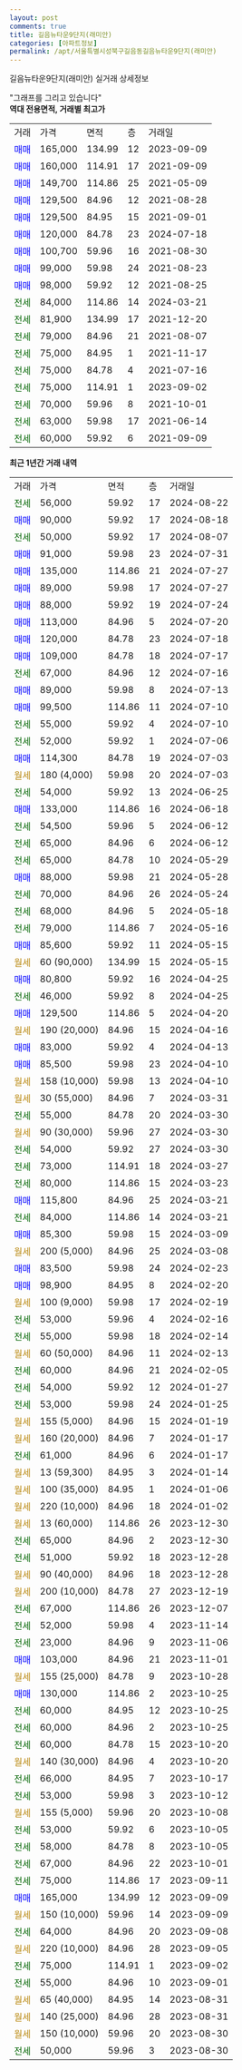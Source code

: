 ```yaml
---
layout: post
comments: true
title: 길음뉴타운9단지(래미안)
categories: [아파트정보]
permalink: /apt/서울특별시성북구길음동길음뉴타운9단지(래미안)
---
```


길음뉴타운9단지(래미안) 실거래 상세정보

<script type="text/javascript">
  google.charts.load('current', {'packages':['line', 'corechart']});
  google.charts.setOnLoadCallback(drawChart);

  function drawChart() {
    var data = new google.visualization.DataTable();
    data.addColumn('date', '거래일');
    data.addColumn('number', "매매");
    data.addColumn('number', "전세");
    data.addColumn('number', "전매");

    data.addRows([[new Date(Date.parse("2024-08-22")), null, 56000, null], [new Date(Date.parse("2024-08-18")), 90000, null, null], [new Date(Date.parse("2024-08-07")), null, 50000, null], [new Date(Date.parse("2024-07-31")), 91000, null, null], [new Date(Date.parse("2024-07-27")), 135000, null, null], [new Date(Date.parse("2024-07-27")), 89000, null, null], [new Date(Date.parse("2024-07-24")), 88000, null, null], [new Date(Date.parse("2024-07-20")), 113000, null, null], [new Date(Date.parse("2024-07-18")), 120000, null, null], [new Date(Date.parse("2024-07-17")), 109000, null, null], [new Date(Date.parse("2024-07-16")), null, 67000, null], [new Date(Date.parse("2024-07-13")), 89000, null, null], [new Date(Date.parse("2024-07-10")), 99500, null, null], [new Date(Date.parse("2024-07-10")), null, 55000, null], [new Date(Date.parse("2024-07-06")), null, 52000, null], [new Date(Date.parse("2024-07-03")), 114300, null, null], [new Date(Date.parse("2024-07-03")), null, null, null], [new Date(Date.parse("2024-06-25")), null, 54000, null], [new Date(Date.parse("2024-06-18")), 133000, null, null], [new Date(Date.parse("2024-06-12")), null, 54500, null], [new Date(Date.parse("2024-06-12")), null, 65000, null], [new Date(Date.parse("2024-05-29")), null, 65000, null], [new Date(Date.parse("2024-05-28")), 88000, null, null], [new Date(Date.parse("2024-05-24")), null, 70000, null], [new Date(Date.parse("2024-05-18")), null, 68000, null], [new Date(Date.parse("2024-05-16")), null, 79000, null], [new Date(Date.parse("2024-05-15")), 85600, null, null], [new Date(Date.parse("2024-05-15")), null, null, null], [new Date(Date.parse("2024-04-25")), 80800, null, null], [new Date(Date.parse("2024-04-25")), null, 46000, null], [new Date(Date.parse("2024-04-20")), 129500, null, null], [new Date(Date.parse("2024-04-16")), null, null, null], [new Date(Date.parse("2024-04-13")), 83000, null, null], [new Date(Date.parse("2024-04-10")), 85500, null, null], [new Date(Date.parse("2024-04-10")), null, null, null], [new Date(Date.parse("2024-03-31")), null, null, null], [new Date(Date.parse("2024-03-30")), null, 55000, null], [new Date(Date.parse("2024-03-30")), null, null, null], [new Date(Date.parse("2024-03-30")), null, 54000, null], [new Date(Date.parse("2024-03-27")), null, 73000, null], [new Date(Date.parse("2024-03-23")), null, 80000, null], [new Date(Date.parse("2024-03-21")), 115800, null, null], [new Date(Date.parse("2024-03-21")), null, 84000, null], [new Date(Date.parse("2024-03-09")), 85300, null, null], [new Date(Date.parse("2024-03-08")), null, null, null], [new Date(Date.parse("2024-02-23")), 83500, null, null], [new Date(Date.parse("2024-02-20")), 98900, null, null], [new Date(Date.parse("2024-02-19")), null, null, null], [new Date(Date.parse("2024-02-16")), null, 53000, null], [new Date(Date.parse("2024-02-14")), null, 55000, null], [new Date(Date.parse("2024-02-13")), null, null, null], [new Date(Date.parse("2024-02-05")), null, 60000, null], [new Date(Date.parse("2024-01-27")), null, 54000, null], [new Date(Date.parse("2024-01-25")), null, 53000, null], [new Date(Date.parse("2024-01-19")), null, null, null], [new Date(Date.parse("2024-01-17")), null, null, null], [new Date(Date.parse("2024-01-17")), null, 61000, null], [new Date(Date.parse("2024-01-14")), null, null, null], [new Date(Date.parse("2024-01-06")), null, null, null], [new Date(Date.parse("2024-01-02")), null, null, null], [new Date(Date.parse("2023-12-30")), null, null, null], [new Date(Date.parse("2023-12-30")), null, 65000, null], [new Date(Date.parse("2023-12-28")), null, 51000, null], [new Date(Date.parse("2023-12-28")), null, null, null], [new Date(Date.parse("2023-12-19")), null, null, null], [new Date(Date.parse("2023-12-07")), null, 67000, null], [new Date(Date.parse("2023-11-14")), null, 52000, null], [new Date(Date.parse("2023-11-06")), null, 23000, null], [new Date(Date.parse("2023-11-01")), 103000, null, null], [new Date(Date.parse("2023-10-28")), null, null, null], [new Date(Date.parse("2023-10-25")), 130000, null, null], [new Date(Date.parse("2023-10-25")), null, 60000, null], [new Date(Date.parse("2023-10-25")), null, 60000, null], [new Date(Date.parse("2023-10-20")), null, 60000, null], [new Date(Date.parse("2023-10-20")), null, null, null], [new Date(Date.parse("2023-10-17")), null, 66000, null], [new Date(Date.parse("2023-10-12")), null, 53000, null], [new Date(Date.parse("2023-10-08")), null, null, null], [new Date(Date.parse("2023-10-05")), null, 53000, null], [new Date(Date.parse("2023-10-05")), null, 58000, null], [new Date(Date.parse("2023-10-01")), null, 67000, null], [new Date(Date.parse("2023-09-11")), null, 75000, null], [new Date(Date.parse("2023-09-09")), 165000, null, null], [new Date(Date.parse("2023-09-09")), null, null, null], [new Date(Date.parse("2023-09-08")), null, 64000, null], [new Date(Date.parse("2023-09-05")), null, null, null], [new Date(Date.parse("2023-09-02")), null, 75000, null], [new Date(Date.parse("2023-09-01")), null, 55000, null], [new Date(Date.parse("2023-08-31")), null, null, null], [new Date(Date.parse("2023-08-31")), null, null, null], [new Date(Date.parse("2023-08-30")), null, null, null], [new Date(Date.parse("2023-08-30")), null, 50000, null]]);

    var options = {
      hAxis: {
        format: 'yyyy/MM/dd'
      },    
      lineWidth: 0,
      pointsVisible: true,    
      title: '최근 1년간 유형별 실거래가 분포',
      legend: { position: 'bottom' }
    };

    var formatter = new google.visualization.NumberFormat({pattern:'###,###'} );
    formatter.format(data, 1);
    formatter.format(data, 2);
    
    setTimeout(function() {
        var chart = new google.visualization.LineChart(document.getElementById('columnchart_material'));
        chart.draw(data, (options));
        document.getElementById('loading').style.display = 'none';
    }, 200);
  }
</script>


<div id="loading" style="z-index:20; display: block; margin-left: 0px">"그래프를 그리고 있습니다"</div>
<div id="columnchart_material" style="width: 95%; margin-left: 0px; display: block"></div>
<!-- contents start -->
<b>역대 전용면적, 거래별 최고가</b>
<table class="sortable">
    <tr>
      <td>거래</td>
      <td>가격</td>
      <td>면적</td>
      <td>층</td>
      <td>거래일</td>
    </tr>
        <tr>
          <td><a style="color: blue">매매</a></td>
          <td>165,000</td>
          <td>134.99</td>
          <td>12</td>
          <td>2023-09-09</td>
        </tr>            <tr>
          <td><a style="color: blue">매매</a></td>
          <td>160,000</td>
          <td>114.91</td>
          <td>17</td>
          <td>2021-09-09</td>
        </tr>            <tr>
          <td><a style="color: blue">매매</a></td>
          <td>149,700</td>
          <td>114.86</td>
          <td>25</td>
          <td>2021-05-09</td>
        </tr>            <tr>
          <td><a style="color: blue">매매</a></td>
          <td>129,500</td>
          <td>84.96</td>
          <td>12</td>
          <td>2021-08-28</td>
        </tr>            <tr>
          <td><a style="color: blue">매매</a></td>
          <td>129,500</td>
          <td>84.95</td>
          <td>15</td>
          <td>2021-09-01</td>
        </tr>            <tr>
          <td><a style="color: blue">매매</a></td>
          <td>120,000</td>
          <td>84.78</td>
          <td>23</td>
          <td>2024-07-18</td>
        </tr>            <tr>
          <td><a style="color: blue">매매</a></td>
          <td>100,700</td>
          <td>59.96</td>
          <td>16</td>
          <td>2021-08-30</td>
        </tr>            <tr>
          <td><a style="color: blue">매매</a></td>
          <td>99,000</td>
          <td>59.98</td>
          <td>24</td>
          <td>2021-08-23</td>
        </tr>            <tr>
          <td><a style="color: blue">매매</a></td>
          <td>98,000</td>
          <td>59.92</td>
          <td>12</td>
          <td>2021-08-25</td>
        </tr>        
        <tr>
              <td><a style="color: darkgreen">전세</a></td>
              <td>84,000</td>
              <td>114.86</td>
              <td>14</td>
              <td>2024-03-21</td>
            </tr>            <tr>
              <td><a style="color: darkgreen">전세</a></td>
              <td>81,900</td>
              <td>134.99</td>
              <td>17</td>
              <td>2021-12-20</td>
            </tr>            <tr>
              <td><a style="color: darkgreen">전세</a></td>
              <td>79,000</td>
              <td>84.96</td>
              <td>21</td>
              <td>2021-08-07</td>
            </tr>            <tr>
              <td><a style="color: darkgreen">전세</a></td>
              <td>75,000</td>
              <td>84.95</td>
              <td>1</td>
              <td>2021-11-17</td>
            </tr>            <tr>
              <td><a style="color: darkgreen">전세</a></td>
              <td>75,000</td>
              <td>84.78</td>
              <td>4</td>
              <td>2021-07-16</td>
            </tr>            <tr>
              <td><a style="color: darkgreen">전세</a></td>
              <td>75,000</td>
              <td>114.91</td>
              <td>1</td>
              <td>2023-09-02</td>
            </tr>            <tr>
              <td><a style="color: darkgreen">전세</a></td>
              <td>70,000</td>
              <td>59.96</td>
              <td>8</td>
              <td>2021-10-01</td>
            </tr>            <tr>
              <td><a style="color: darkgreen">전세</a></td>
              <td>63,000</td>
              <td>59.98</td>
              <td>17</td>
              <td>2021-06-14</td>
            </tr>            <tr>
              <td><a style="color: darkgreen">전세</a></td>
              <td>60,000</td>
              <td>59.92</td>
              <td>6</td>
              <td>2021-09-09</td>
            </tr>        
    
</table>

<b>최근 1년간 거래 내역</b>

<table class="sortable">
    <tr>
      <td>거래</td>
      <td>가격</td>
      <td>면적</td>
      <td>층</td>
      <td>거래일</td>
    </tr>
    <tr>
      <td><a style="color: darkgreen">전세</a></td>
      <td>56,000</td>
      <td>59.92</td>
      <td>17</td>
      <td>2024-08-22</td>
    </tr>          <tr>
      <td><a style="color: blue">매매</a></td>
      <td>90,000</td>
      <td>59.92</td>
      <td>17</td>
      <td>2024-08-18</td>
    </tr>          <tr>
      <td><a style="color: darkgreen">전세</a></td>
      <td>50,000</td>
      <td>59.92</td>
      <td>17</td>
      <td>2024-08-07</td>
    </tr>          <tr>
      <td><a style="color: blue">매매</a></td>
      <td>91,000</td>
      <td>59.98</td>
      <td>23</td>
      <td>2024-07-31</td>
    </tr>          <tr>
      <td><a style="color: blue">매매</a></td>
      <td>135,000</td>
      <td>114.86</td>
      <td>21</td>
      <td>2024-07-27</td>
    </tr>          <tr>
      <td><a style="color: blue">매매</a></td>
      <td>89,000</td>
      <td>59.98</td>
      <td>17</td>
      <td>2024-07-27</td>
    </tr>          <tr>
      <td><a style="color: blue">매매</a></td>
      <td>88,000</td>
      <td>59.92</td>
      <td>19</td>
      <td>2024-07-24</td>
    </tr>          <tr>
      <td><a style="color: blue">매매</a></td>
      <td>113,000</td>
      <td>84.96</td>
      <td>5</td>
      <td>2024-07-20</td>
    </tr>          <tr>
      <td><a style="color: blue">매매</a></td>
      <td>120,000</td>
      <td>84.78</td>
      <td>23</td>
      <td>2024-07-18</td>
    </tr>          <tr>
      <td><a style="color: blue">매매</a></td>
      <td>109,000</td>
      <td>84.78</td>
      <td>18</td>
      <td>2024-07-17</td>
    </tr>          <tr>
      <td><a style="color: darkgreen">전세</a></td>
      <td>67,000</td>
      <td>84.96</td>
      <td>12</td>
      <td>2024-07-16</td>
    </tr>          <tr>
      <td><a style="color: blue">매매</a></td>
      <td>89,000</td>
      <td>59.98</td>
      <td>8</td>
      <td>2024-07-13</td>
    </tr>          <tr>
      <td><a style="color: blue">매매</a></td>
      <td>99,500</td>
      <td>114.86</td>
      <td>11</td>
      <td>2024-07-10</td>
    </tr>          <tr>
      <td><a style="color: darkgreen">전세</a></td>
      <td>55,000</td>
      <td>59.92</td>
      <td>4</td>
      <td>2024-07-10</td>
    </tr>          <tr>
      <td><a style="color: darkgreen">전세</a></td>
      <td>52,000</td>
      <td>59.92</td>
      <td>1</td>
      <td>2024-07-06</td>
    </tr>          <tr>
      <td><a style="color: blue">매매</a></td>
      <td>114,300</td>
      <td>84.78</td>
      <td>19</td>
      <td>2024-07-03</td>
    </tr>          <tr>
      <td><a style="color: darkgoldenrod">월세</a></td>
      <td>180 (4,000)</td>
      <td>59.98</td>
      <td>20</td>
      <td>2024-07-03</td>
    </tr>          <tr>
      <td><a style="color: darkgreen">전세</a></td>
      <td>54,000</td>
      <td>59.92</td>
      <td>13</td>
      <td>2024-06-25</td>
    </tr>          <tr>
      <td><a style="color: blue">매매</a></td>
      <td>133,000</td>
      <td>114.86</td>
      <td>16</td>
      <td>2024-06-18</td>
    </tr>          <tr>
      <td><a style="color: darkgreen">전세</a></td>
      <td>54,500</td>
      <td>59.96</td>
      <td>5</td>
      <td>2024-06-12</td>
    </tr>          <tr>
      <td><a style="color: darkgreen">전세</a></td>
      <td>65,000</td>
      <td>84.96</td>
      <td>6</td>
      <td>2024-06-12</td>
    </tr>          <tr>
      <td><a style="color: darkgreen">전세</a></td>
      <td>65,000</td>
      <td>84.78</td>
      <td>10</td>
      <td>2024-05-29</td>
    </tr>          <tr>
      <td><a style="color: blue">매매</a></td>
      <td>88,000</td>
      <td>59.98</td>
      <td>21</td>
      <td>2024-05-28</td>
    </tr>          <tr>
      <td><a style="color: darkgreen">전세</a></td>
      <td>70,000</td>
      <td>84.96</td>
      <td>26</td>
      <td>2024-05-24</td>
    </tr>          <tr>
      <td><a style="color: darkgreen">전세</a></td>
      <td>68,000</td>
      <td>84.96</td>
      <td>5</td>
      <td>2024-05-18</td>
    </tr>          <tr>
      <td><a style="color: darkgreen">전세</a></td>
      <td>79,000</td>
      <td>114.86</td>
      <td>7</td>
      <td>2024-05-16</td>
    </tr>          <tr>
      <td><a style="color: blue">매매</a></td>
      <td>85,600</td>
      <td>59.92</td>
      <td>11</td>
      <td>2024-05-15</td>
    </tr>          <tr>
      <td><a style="color: darkgoldenrod">월세</a></td>
      <td>60 (90,000)</td>
      <td>134.99</td>
      <td>15</td>
      <td>2024-05-15</td>
    </tr>          <tr>
      <td><a style="color: blue">매매</a></td>
      <td>80,800</td>
      <td>59.92</td>
      <td>16</td>
      <td>2024-04-25</td>
    </tr>          <tr>
      <td><a style="color: darkgreen">전세</a></td>
      <td>46,000</td>
      <td>59.92</td>
      <td>8</td>
      <td>2024-04-25</td>
    </tr>          <tr>
      <td><a style="color: blue">매매</a></td>
      <td>129,500</td>
      <td>114.86</td>
      <td>5</td>
      <td>2024-04-20</td>
    </tr>          <tr>
      <td><a style="color: darkgoldenrod">월세</a></td>
      <td>190 (20,000)</td>
      <td>84.96</td>
      <td>15</td>
      <td>2024-04-16</td>
    </tr>          <tr>
      <td><a style="color: blue">매매</a></td>
      <td>83,000</td>
      <td>59.92</td>
      <td>4</td>
      <td>2024-04-13</td>
    </tr>          <tr>
      <td><a style="color: blue">매매</a></td>
      <td>85,500</td>
      <td>59.98</td>
      <td>23</td>
      <td>2024-04-10</td>
    </tr>          <tr>
      <td><a style="color: darkgoldenrod">월세</a></td>
      <td>158 (10,000)</td>
      <td>59.98</td>
      <td>13</td>
      <td>2024-04-10</td>
    </tr>          <tr>
      <td><a style="color: darkgoldenrod">월세</a></td>
      <td>30 (55,000)</td>
      <td>84.96</td>
      <td>7</td>
      <td>2024-03-31</td>
    </tr>          <tr>
      <td><a style="color: darkgreen">전세</a></td>
      <td>55,000</td>
      <td>84.78</td>
      <td>20</td>
      <td>2024-03-30</td>
    </tr>          <tr>
      <td><a style="color: darkgoldenrod">월세</a></td>
      <td>90 (30,000)</td>
      <td>59.96</td>
      <td>27</td>
      <td>2024-03-30</td>
    </tr>          <tr>
      <td><a style="color: darkgreen">전세</a></td>
      <td>54,000</td>
      <td>59.92</td>
      <td>27</td>
      <td>2024-03-30</td>
    </tr>          <tr>
      <td><a style="color: darkgreen">전세</a></td>
      <td>73,000</td>
      <td>114.91</td>
      <td>18</td>
      <td>2024-03-27</td>
    </tr>          <tr>
      <td><a style="color: darkgreen">전세</a></td>
      <td>80,000</td>
      <td>114.86</td>
      <td>15</td>
      <td>2024-03-23</td>
    </tr>          <tr>
      <td><a style="color: blue">매매</a></td>
      <td>115,800</td>
      <td>84.96</td>
      <td>25</td>
      <td>2024-03-21</td>
    </tr>          <tr>
      <td><a style="color: darkgreen">전세</a></td>
      <td>84,000</td>
      <td>114.86</td>
      <td>14</td>
      <td>2024-03-21</td>
    </tr>          <tr>
      <td><a style="color: blue">매매</a></td>
      <td>85,300</td>
      <td>59.98</td>
      <td>15</td>
      <td>2024-03-09</td>
    </tr>          <tr>
      <td><a style="color: darkgoldenrod">월세</a></td>
      <td>200 (5,000)</td>
      <td>84.96</td>
      <td>25</td>
      <td>2024-03-08</td>
    </tr>          <tr>
      <td><a style="color: blue">매매</a></td>
      <td>83,500</td>
      <td>59.98</td>
      <td>24</td>
      <td>2024-02-23</td>
    </tr>          <tr>
      <td><a style="color: blue">매매</a></td>
      <td>98,900</td>
      <td>84.95</td>
      <td>8</td>
      <td>2024-02-20</td>
    </tr>          <tr>
      <td><a style="color: darkgoldenrod">월세</a></td>
      <td>100 (9,000)</td>
      <td>59.98</td>
      <td>17</td>
      <td>2024-02-19</td>
    </tr>          <tr>
      <td><a style="color: darkgreen">전세</a></td>
      <td>53,000</td>
      <td>59.96</td>
      <td>4</td>
      <td>2024-02-16</td>
    </tr>          <tr>
      <td><a style="color: darkgreen">전세</a></td>
      <td>55,000</td>
      <td>59.98</td>
      <td>18</td>
      <td>2024-02-14</td>
    </tr>          <tr>
      <td><a style="color: darkgoldenrod">월세</a></td>
      <td>60 (50,000)</td>
      <td>84.96</td>
      <td>11</td>
      <td>2024-02-13</td>
    </tr>          <tr>
      <td><a style="color: darkgreen">전세</a></td>
      <td>60,000</td>
      <td>84.96</td>
      <td>21</td>
      <td>2024-02-05</td>
    </tr>          <tr>
      <td><a style="color: darkgreen">전세</a></td>
      <td>54,000</td>
      <td>59.92</td>
      <td>12</td>
      <td>2024-01-27</td>
    </tr>          <tr>
      <td><a style="color: darkgreen">전세</a></td>
      <td>53,000</td>
      <td>59.98</td>
      <td>24</td>
      <td>2024-01-25</td>
    </tr>          <tr>
      <td><a style="color: darkgoldenrod">월세</a></td>
      <td>155 (5,000)</td>
      <td>84.96</td>
      <td>15</td>
      <td>2024-01-19</td>
    </tr>          <tr>
      <td><a style="color: darkgoldenrod">월세</a></td>
      <td>160 (20,000)</td>
      <td>84.96</td>
      <td>7</td>
      <td>2024-01-17</td>
    </tr>          <tr>
      <td><a style="color: darkgreen">전세</a></td>
      <td>61,000</td>
      <td>84.96</td>
      <td>6</td>
      <td>2024-01-17</td>
    </tr>          <tr>
      <td><a style="color: darkgoldenrod">월세</a></td>
      <td>13 (59,300)</td>
      <td>84.95</td>
      <td>3</td>
      <td>2024-01-14</td>
    </tr>          <tr>
      <td><a style="color: darkgoldenrod">월세</a></td>
      <td>100 (35,000)</td>
      <td>84.95</td>
      <td>1</td>
      <td>2024-01-06</td>
    </tr>          <tr>
      <td><a style="color: darkgoldenrod">월세</a></td>
      <td>220 (10,000)</td>
      <td>84.96</td>
      <td>18</td>
      <td>2024-01-02</td>
    </tr>          <tr>
      <td><a style="color: darkgoldenrod">월세</a></td>
      <td>13 (60,000)</td>
      <td>114.86</td>
      <td>26</td>
      <td>2023-12-30</td>
    </tr>          <tr>
      <td><a style="color: darkgreen">전세</a></td>
      <td>65,000</td>
      <td>84.96</td>
      <td>2</td>
      <td>2023-12-30</td>
    </tr>          <tr>
      <td><a style="color: darkgreen">전세</a></td>
      <td>51,000</td>
      <td>59.92</td>
      <td>18</td>
      <td>2023-12-28</td>
    </tr>          <tr>
      <td><a style="color: darkgoldenrod">월세</a></td>
      <td>90 (40,000)</td>
      <td>84.96</td>
      <td>18</td>
      <td>2023-12-28</td>
    </tr>          <tr>
      <td><a style="color: darkgoldenrod">월세</a></td>
      <td>200 (10,000)</td>
      <td>84.78</td>
      <td>27</td>
      <td>2023-12-19</td>
    </tr>          <tr>
      <td><a style="color: darkgreen">전세</a></td>
      <td>67,000</td>
      <td>114.86</td>
      <td>26</td>
      <td>2023-12-07</td>
    </tr>          <tr>
      <td><a style="color: darkgreen">전세</a></td>
      <td>52,000</td>
      <td>59.98</td>
      <td>4</td>
      <td>2023-11-14</td>
    </tr>          <tr>
      <td><a style="color: darkgreen">전세</a></td>
      <td>23,000</td>
      <td>84.96</td>
      <td>9</td>
      <td>2023-11-06</td>
    </tr>          <tr>
      <td><a style="color: blue">매매</a></td>
      <td>103,000</td>
      <td>84.96</td>
      <td>21</td>
      <td>2023-11-01</td>
    </tr>          <tr>
      <td><a style="color: darkgoldenrod">월세</a></td>
      <td>155 (25,000)</td>
      <td>84.78</td>
      <td>9</td>
      <td>2023-10-28</td>
    </tr>          <tr>
      <td><a style="color: blue">매매</a></td>
      <td>130,000</td>
      <td>114.86</td>
      <td>2</td>
      <td>2023-10-25</td>
    </tr>          <tr>
      <td><a style="color: darkgreen">전세</a></td>
      <td>60,000</td>
      <td>84.95</td>
      <td>12</td>
      <td>2023-10-25</td>
    </tr>          <tr>
      <td><a style="color: darkgreen">전세</a></td>
      <td>60,000</td>
      <td>84.96</td>
      <td>2</td>
      <td>2023-10-25</td>
    </tr>          <tr>
      <td><a style="color: darkgreen">전세</a></td>
      <td>60,000</td>
      <td>84.78</td>
      <td>15</td>
      <td>2023-10-20</td>
    </tr>          <tr>
      <td><a style="color: darkgoldenrod">월세</a></td>
      <td>140 (30,000)</td>
      <td>84.96</td>
      <td>4</td>
      <td>2023-10-20</td>
    </tr>          <tr>
      <td><a style="color: darkgreen">전세</a></td>
      <td>66,000</td>
      <td>84.95</td>
      <td>7</td>
      <td>2023-10-17</td>
    </tr>          <tr>
      <td><a style="color: darkgreen">전세</a></td>
      <td>53,000</td>
      <td>59.98</td>
      <td>3</td>
      <td>2023-10-12</td>
    </tr>          <tr>
      <td><a style="color: darkgoldenrod">월세</a></td>
      <td>155 (5,000)</td>
      <td>59.96</td>
      <td>20</td>
      <td>2023-10-08</td>
    </tr>          <tr>
      <td><a style="color: darkgreen">전세</a></td>
      <td>53,000</td>
      <td>59.92</td>
      <td>6</td>
      <td>2023-10-05</td>
    </tr>          <tr>
      <td><a style="color: darkgreen">전세</a></td>
      <td>58,000</td>
      <td>84.78</td>
      <td>8</td>
      <td>2023-10-05</td>
    </tr>          <tr>
      <td><a style="color: darkgreen">전세</a></td>
      <td>67,000</td>
      <td>84.96</td>
      <td>22</td>
      <td>2023-10-01</td>
    </tr>          <tr>
      <td><a style="color: darkgreen">전세</a></td>
      <td>75,000</td>
      <td>114.86</td>
      <td>17</td>
      <td>2023-09-11</td>
    </tr>          <tr>
      <td><a style="color: blue">매매</a></td>
      <td>165,000</td>
      <td>134.99</td>
      <td>12</td>
      <td>2023-09-09</td>
    </tr>          <tr>
      <td><a style="color: darkgoldenrod">월세</a></td>
      <td>150 (10,000)</td>
      <td>59.96</td>
      <td>14</td>
      <td>2023-09-09</td>
    </tr>          <tr>
      <td><a style="color: darkgreen">전세</a></td>
      <td>64,000</td>
      <td>84.96</td>
      <td>20</td>
      <td>2023-09-08</td>
    </tr>          <tr>
      <td><a style="color: darkgoldenrod">월세</a></td>
      <td>220 (10,000)</td>
      <td>84.96</td>
      <td>28</td>
      <td>2023-09-05</td>
    </tr>          <tr>
      <td><a style="color: darkgreen">전세</a></td>
      <td>75,000</td>
      <td>114.91</td>
      <td>1</td>
      <td>2023-09-02</td>
    </tr>          <tr>
      <td><a style="color: darkgreen">전세</a></td>
      <td>55,000</td>
      <td>84.96</td>
      <td>10</td>
      <td>2023-09-01</td>
    </tr>          <tr>
      <td><a style="color: darkgoldenrod">월세</a></td>
      <td>65 (40,000)</td>
      <td>84.95</td>
      <td>14</td>
      <td>2023-08-31</td>
    </tr>          <tr>
      <td><a style="color: darkgoldenrod">월세</a></td>
      <td>140 (25,000)</td>
      <td>84.96</td>
      <td>28</td>
      <td>2023-08-31</td>
    </tr>          <tr>
      <td><a style="color: darkgoldenrod">월세</a></td>
      <td>150 (10,000)</td>
      <td>59.96</td>
      <td>20</td>
      <td>2023-08-30</td>
    </tr>          <tr>
      <td><a style="color: darkgreen">전세</a></td>
      <td>50,000</td>
      <td>59.96</td>
      <td>3</td>
      <td>2023-08-30</td>
    </tr>      </table>
<!-- contents end -->    

